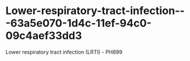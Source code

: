 # Lower-respiratory-tract-infection---63a5e070-1d4c-11ef-94c0-09c4aef33dd3
Lower respiratory tract infection (LRTI) - PH899
